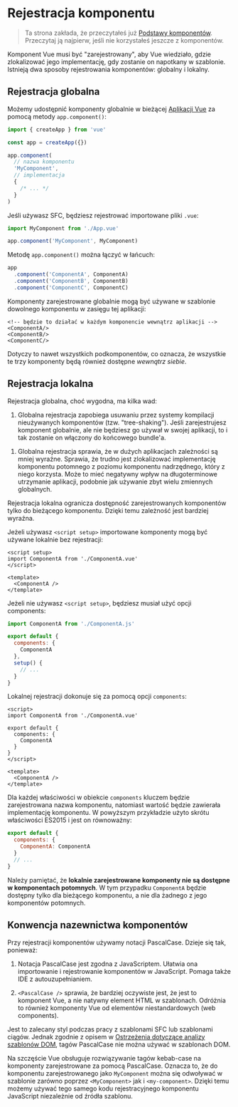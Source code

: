 # Rejestracja komponentu

<VueSchoolLink href="https://vueschool.io/lessons/vue-3-global-vs-local-vue-components" title="Free Vue.js Component Registration Lesson"/>

> Ta strona zakłada, że przeczytałeś już [Podstawy komponentów](/guide/essentials/component-basics). Przeczytaj ją najpierw, jeśli nie korzystałeś jeszcze z komponentów.

Komponent Vue musi być "zarejestrowany", aby Vue wiedziało, gdzie zlokalizować jego implementację, gdy zostanie on napotkany w szablonie. Istnieją dwa sposoby rejestrowania komponentów: globalny i lokalny.

## Rejestracja globalna

Możemy udostępnić komponenty globalnie w bieżącej [Aplikacji Vue](/guide/essentials/application.html) za pomocą metody `app.component()`:

<!-- We can make components available globally in the current [Vue application](/guide/essentials/application.html) using the `app.component()` method: -->

```js
import { createApp } from 'vue'

const app = createApp({})

app.component(
  // nazwa komponentu
  'MyComponent',
  // implementacja
  {
    /* ... */
  }
)
```

Jeśli używasz SFC, będziesz rejestrować importowane pliki `.vue`:

```js
import MyComponent from './App.vue'

app.component('MyComponent', MyComponent)
```

Metodę `app.component()` można łączyć w łańcuch:

```js
app
  .component('ComponentA', ComponentA)
  .component('ComponentB', ComponentB)
  .component('ComponentC', ComponentC)
```

Komponenty zarejestrowane globalnie mogą być używane w szablonie dowolnego komponentu w zasięgu tej aplikacji:

```vue-html
<!-- będzie to działać w każdym komponencie wewnątrz aplikacji -->
<ComponentA/>
<ComponentB/>
<ComponentC/>
```

Dotyczy to nawet wszystkich podkomponentów, co oznacza, że wszystkie te trzy komponenty będą również dostępne _wewnątrz siebie_.

## Rejestracja lokalna

Rejestracja globalna, choć wygodna, ma kilka wad:

1. Globalna rejestracja zapobiega usuwaniu przez systemy kompilacji nieużywanych komponentów (tzw. "tree-shaking"). Jeśli zarejestrujesz komponent globalnie, ale nie będziesz go używał w swojej aplikacji, to i tak zostanie on włączony do końcowego bundle'a.
<!-- 1. Global registration prevents build systems from removing unused components (a.k.a "tree-shaking"). If you globally register a component but end up not using it anywhere in your app, it will still be included in the final bundle. -->

1. Globalna rejestracja sprawia, że w dużych aplikacjach zależności są mniej wyraźne. Sprawia, że trudno jest zlokalizować implementację komponentu potomnego z poziomu komponentu nadrzędnego, który z niego korzysta. Może to mieć negatywny wpływ na długoterminowe utrzymanie aplikacji, podobnie jak używanie zbyt wielu zmiennych globalnych.

Rejestracja lokalna ogranicza dostępność zarejestrowanych komponentów tylko do bieżącego komponentu. Dzięki temu zależność jest bardziej wyraźna.

<div class="composition-api">

Jeżeli używasz `<script setup>` importowane komponenty mogą być używane lokalnie bez rejestracji:

```vue
<script setup>
import ComponentA from './ComponentA.vue'
</script>

<template>
  <ComponentA />
</template>
```

Jeżeli nie używasz `<script setup>`, będziesz musiał użyć opcji components:

```js
import ComponentA from './ComponentA.js'

export default {
  components: {
    ComponentA
  },
  setup() {
    // ...
  }
}
```

</div>
<div class="options-api">

Lokalnej rejestracji dokonuje się za pomocą opcji `components`:

```vue
<script>
import ComponentA from './ComponentA.vue'

export default {
  components: {
    ComponentA
  }
}
</script>

<template>
  <ComponentA />
</template>
```

</div>

Dla każdej właściwości w obiekcie `components` kluczem będzie zarejestrowana nazwa komponentu, natomiast wartość będzie zawierała implementację komponentu. W powyższym przykładzie użyto skrótu właściwości ES2015 i jest on równoważny:

```js
export default {
  components: {
    ComponentA: ComponentA
  }
  // ...
}
```

Należy pamiętać, że **lokalnie zarejestrowane komponenty nie są dostępne w komponentach potomnych**. W tym przypadku `ComponentA` będzie dostępny tylko dla bieżącego komponentu, a nie dla żadnego z jego komponentów potomnych.

## Konwencja nazewnictwa komponentów

Przy rejestracji komponentów używamy notacji PascalCase. Dzieje się tak, ponieważ:

1. Notacja PascalCase jest zgodna z JavaScriptem. Ułatwia ona importowanie i rejestrowanie komponentów w JavaScript. Pomaga także IDE z autouzupełnianiem.

2. `<PascalCase />` sprawia, że bardziej oczywiste jest, że jest to komponent Vue, a nie natywny element HTML w szablonach. Odróżnia to również komponenty Vue od elementów niestandardowych (web components).

Jest to zalecany styl podczas pracy z szablonami SFC lub szablonami ciągów. Jednak zgodnie z opisem w [Ostrzeżenia dotyczące analizy szablonów DOM](/guide/essentials/component-basics.html#dom-template-parsing-caveats), tagów PascalCase nie można używać w szablonach DOM.

Na szczęście Vue obsługuje rozwiązywanie tagów kebab-case na komponenty zarejestrowane za pomocą PascalCase. Oznacza to, że do komponentu zarejestrowanego jako `MyComponent` można się odwoływać w szablonie zarówno poprzez `<MyComponent>` jak i `<my-component>`. Dzięki temu możemy używać tego samego kodu rejestracyjnego komponentu JavaScript niezależnie od źródła szablonu.
